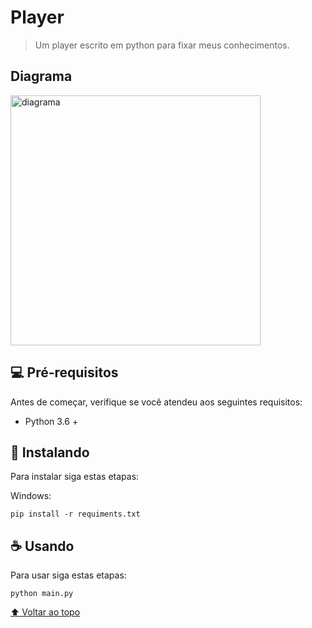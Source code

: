 # Player

> Um player escrito em python para fixar meus conhecimentos.

## Diagrama

<img src="https://user-images.githubusercontent.com/92966154/141885664-7eedf814-a674-4ad1-aa02-886aa3a8cf76.png" alt="diagrama" width="400">


## 💻 Pré-requisitos

Antes de começar, verifique se você atendeu aos seguintes requisitos:
* Python 3.6 +

## 🚀 Instalando

Para instalar siga estas etapas:

Windows:
```
pip install -r requiments.txt
```

## ☕ Usando 

Para usar siga estas etapas:

```
python main.py
```

[⬆ Voltar ao topo](#nome-do-projeto)<br>
